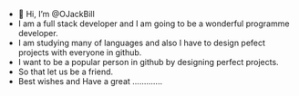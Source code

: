 - 👋 Hi, I’m @OJackBill
- I am a full stack developer and I am going to be a wonderful programme developer.
- I am studying many of languages and also I have to design pefect projects with everyone in github.
- I want to be a popular person in github by designing perfect projects.
- So that let us be a friend.
- Best wishes and Have a great .............

<!---
OJackBill/OJackBill is a ✨ special ✨ repository because its `README.md` (this file) appears on your GitHub profile.
You can click the Preview link to take a look at your changes.
--->
